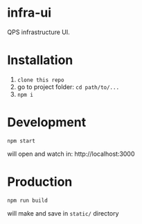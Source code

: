 # infra-ui
QPS infrastructure UI.

# Installation

1. ```clone this repo```
2. go to project folder: ```cd path/to/...```
3. ```npm i```

# Development

```npm start``` 

will open and watch in: http://localhost:3000

# Production

```npm run build```

will make and save in `static/` directory
